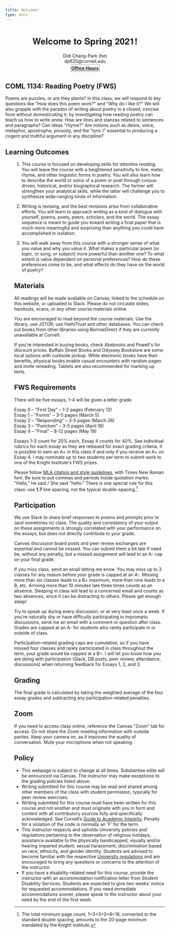 ```yaml
---
title: Welcome!
type: docs
---
```


<h1 style="text-align:center; font-family: Helvetica Neue"> Welcome to Spring 2021!</h1>

<div style="text-align:center">
Didi Chang-Park (he)<br>
dp625@cornell.edu<br>  
<a href="https://calendly.com/dp625" style="font-weight: bold; border: dotted; border-width: 1px; padding: 2px; border-radius: 4px; line-height: 2em;">Office Hours</a>
</div>

## COML 1134: Reading Poetry (FWS)                      
Poems are puzzles, or are they plants? In this class, we will respond to key questions like "How does this poem work?" and "Why do I like it?" We will also grapple with the paradox of writing about poetry in a closed, concise form without domesticating it, by investigating how reading poetry can teach us how to write anew. How are lines and stanzas related to sentences and paragraphs? Can ideas "rhyme?" Are notions such as deixis, voice, metaphor, apostrophe, prosody, and the "lyric I" essential to producing a cogent and truthful argument in any discipline?

## Learning Outcomes
<div style="margin-left:2em">

1. This course is focused on developing skills for *attentive reading.* You will leave the course with a heightened sensitivity to line, meter, rhyme, and other linguistic forms in poetry. You will also learn how to describe the world or voice of a poem or poet through corpus-driven, historical, and/or biographical research. The former will strengthen your analytical skills, while the latter will challenge you to synthesize wide-ranging kinds of information.

2. Writing is revising, and the best revisions arise from collaborative efforts. You will learn to approach writing as a kind of dialogue with yourself, poems, poets, peers, scholars, and the world. The essay sequence is meant to guide you toward writing a final paper that is much more meaningful and surprising than anything you could have accomplished in isolation.

3. You will walk away from this course with a stronger sense of what you value and why you value it. What makes a particular poem (or topic, or song, or subject) more powerful than another one? To what extent is value dependent on personal preferences? How do these preferences come to be, and what effects do they have on the world of poetry?

## Materials

All readings will be made available on Canvas, linked to the schedule on this website, or uploaded to Slack. Please do not circulate slides, handouts, scans, or any other course materials online.

You are encouraged to read beyond the course materials. Use the library; use JSTOR, use HathiTrust and other databases. You can check out books from other libraries using BorrowDirect if they are currently unavailable at Cornell.

If you're interested in buying books, check Abebooks and Powell's for discount prices. Buffalo Street Books and Odyssey Bookstore are some local options with curbside pickup. While electronic books have their benefits, physical books enable casual encounters with random pages and invite rereading. Tablets are also recommended for marking up texts.


## FWS Requirements

There will be five essays, 1-4 will be given a letter grade.

Essay 0 – "First Day" – 1-2 pages (February 12)    
Essay 1 – "Forms" – 3-5 pages (March 5)  
Essay 2 – "Responding" – 3-5 pages (March 26)    
Essay 3 – "Punctum" – 3-5 pages (April 16)  
Essay 4 – "Final" – 8-12 pages (May 19)

Essays 1-3 count for 20% each, Essay 4 counts for 40%. See individual rubrics for each essay as they are released for exact grading criteria. It is possible to earn an A+ in this class if and only if you receive an A+ on Essay 4. I may nominate up to two students per term to submit work to one of the Knight Institute's FWS prizes.

Please follow <a href="https://owl.purdue.edu/owl/research_and_citation/mla_style/mla_formatting_and_style_guide/mla_general_format.html">MLA citation and style guidelines,</a> with Times New Roman font. Be sure to put commas and periods inside quotation marks: "Hello," he said / She said "hello." There is one special rule for this class: use **1.7** line spacing, not the typical double-spacing.[^1] 


## Participation

We use Slack to share brief responses to poems and prompts prior to (and sometimes in) class. The quality and consistency of your output on these assignments is strongly correlated with your performance on the essays, but does not directly contribute to your grade.

Canvas discussion board posts and peer review exchanges are essential and cannot be missed. You can submit them a bit late if need be, without any penalty, but a missed assignment will lead to an A- cap on your final grade.

If you miss class, send an email letting me know. You may miss up to 3 classes for any reason before your grade is capped at an A-. Missing more than six classes leads to a B+ maximum, more than nine leads to a B, etc. Arriving more than 10 minutes late three times counts as an absence. Sleeping in class will lead to a concerned email and counts as two absences, since it can be distracting to others. Please get enough sleep!

Try to speak up during every discussion, or at very least once a week. If you're naturally shy or have difficulty participating in impromptu discussions, send me an email with a comment or question after class. Grades are capped at an A- for students who rarely participate in or outside of class.

Participation-related grading caps are cumulative, so if you have missed four classes and rarely participated in class throughout the term, your grade would be capped at a B+. I will let you know how you are doing with participation (Slack, DB posts, peer review, attendance, discussions) when returning feedback for Essays 1, 2, and 3.


## Grading

The final grade is calculated by taking the weighted average of the four essay grades and subtracting any participation-related penalties. 


## Zoom

If you need to access class online, reference the Canvas "Zoom" tab for access. Do not share the Zoom meeting information with outside parties. Keep your camera on, as it improves the quality of conversation. Mute your microphone when not speaking.

## Policy

* This webpage is subject to change at all times. Substantive edits will be announced via Canvas. The instructor may make exceptions to the grading policies listed above.
* Writing submitted for this course may be read and shared among other members of the class with student permission, typically for peer review exercises.
* Writing submitted for this course must have been written for this course and not another and must originate with you in form and content with all contributory sources fully and specifically acknowledged. See Cornell’s <a href="https://theuniversityfaculty.cornell.edu/academic-integrity/">Guide to Academic Integrity</a>. Penalty for a violation of the code is normally an 'F' for the term.
* This instructor respects and upholds University policies and regulations pertaining to the observation of religious holidays; assistance available to the physically handicapped, visually and/or hearing impaired student; sexual harassment; discrimination based on race, ethnicity, and gender identity. Students are advised to become familiar with the respective <a href="https://www.dfa.cornell.edu/sites/default/files/vol6_4.pdf">University regulations</a> and are encouraged to bring any questions or concerns to the attention of the instructor.
* If you have a disability-related need for this course, provide the instructor with an accommodation notification letter from Student Disability Services. Students are expected to give two weeks’ notice for requested accommodations. If you need immediate accommodations sooner, please speak to the instructor about your need by the end of the first week.

[^1]: The total minimum page count, 1+3+3+3+8=18, converted to the standard double spacing, amounts to the 20-page minimum mandated by the Knight institute.

